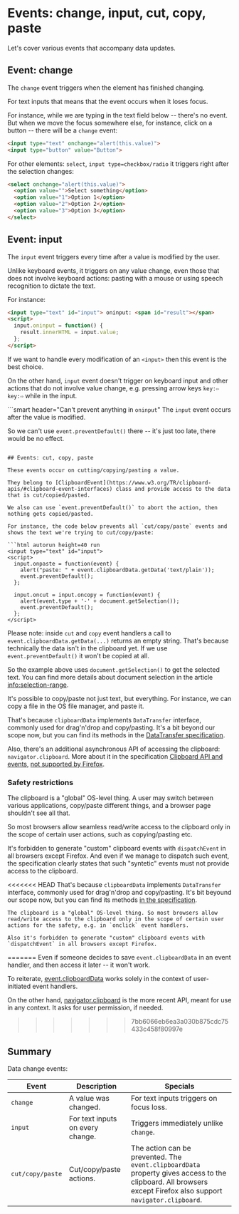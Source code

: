 # Events: change, input, cut, copy, paste

Let's cover various events that accompany data updates.

## Event: change

The `change` event triggers when the element has finished changing.

For text inputs that means that the event occurs when it loses focus.

For instance, while we are typing in the text field below -- there's no event. But when we move the focus somewhere else, for instance, click on a button -- there will be a `change` event:

```html autorun height=40 run
<input type="text" onchange="alert(this.value)">
<input type="button" value="Button">
```

For other elements: `select`, `input type=checkbox/radio` it triggers right after the selection changes:

```html autorun height=40 run
<select onchange="alert(this.value)">
  <option value="">Select something</option>
  <option value="1">Option 1</option>
  <option value="2">Option 2</option>
  <option value="3">Option 3</option>
</select>
```


## Event: input

The `input` event triggers every time after a value is modified by the user.

Unlike keyboard events, it triggers on any value change, even those that does not involve keyboard actions: pasting with a mouse or using speech recognition to dictate the text.

For instance:

```html autorun height=40 run
<input type="text" id="input"> oninput: <span id="result"></span>
<script>
  input.oninput = function() {
    result.innerHTML = input.value;
  };
</script>
```

If we want to handle every modification of an `<input>` then this event is the best choice.

On the other hand, `input` event doesn't trigger on keyboard input and other actions that do not involve value change, e.g. pressing arrow keys `key:⇦` `key:⇨` while in the input.

```smart header="Can't prevent anything in `oninput`"
The `input` event occurs after the value is modified.

So we can't use `event.preventDefault()` there -- it's just too late, there would be no effect.
```

## Events: cut, copy, paste

These events occur on cutting/copying/pasting a value.

They belong to [ClipboardEvent](https://www.w3.org/TR/clipboard-apis/#clipboard-event-interfaces) class and provide access to the data that is cut/copied/pasted.

We also can use `event.preventDefault()` to abort the action, then nothing gets copied/pasted.

For instance, the code below prevents all `cut/copy/paste` events and shows the text we're trying to cut/copy/paste:

```html autorun height=40 run
<input type="text" id="input">
<script>
  input.onpaste = function(event) {
    alert("paste: " + event.clipboardData.getData('text/plain'));
    event.preventDefault();
  };

  input.oncut = input.oncopy = function(event) {
    alert(event.type + '-' + document.getSelection());
    event.preventDefault();
  };
</script>
```

Please note: inside `cut` and `copy` event handlers a call to  `event.clipboardData.getData(...)` returns an empty string. That's because technically the data isn't in the clipboard yet. If we use `event.preventDefault()` it won't be copied at all.

So the example above uses `document.getSelection()` to get the selected text. You can find more details about document selection in the article <info:selection-range>.

It's possible to copy/paste not just text, but everything. For instance, we can copy a file in the OS file manager, and paste it.

That's because `clipboardData` implements `DataTransfer` interface, commonly used for drag'n'drop and copy/pasting. It's a bit beyond our scope now, but you can find its methods in the [DataTransfer specification](https://html.spec.whatwg.org/multipage/dnd.html#the-datatransfer-interface).

Also, there's an additional asynchronous API of accessing the clipboard: `navigator.clipboard`. More about it in the specification [Clipboard API and events](https://www.w3.org/TR/clipboard-apis/), [not supported by Firefox](https://caniuse.com/async-clipboard).

### Safety restrictions

The clipboard is a "global" OS-level thing. A user may switch between various applications, copy/paste different things, and a browser page shouldn't see all that.

So most browsers allow seamless read/write access to the clipboard only in the scope of certain user actions, such as copying/pasting etc.

It's forbidden to generate "custom" clipboard events with `dispatchEvent` in all browsers except Firefox. And even if we manage to dispatch such event, the specification clearly states that such "syntetic" events must not provide access to the clipboard.

<<<<<<< HEAD
That's because `clipboardData` implements `DataTransfer` interface, commonly used for drag'n'drop and copy/pasting. It's bit beyound our scope now, but you can find its methods [in the specification](https://html.spec.whatwg.org/multipage/dnd.html#the-datatransfer-interface).

```warn header="ClipboardAPI: user safety restrictions"
The clipboard is a "global" OS-level thing. So most browsers allow read/write access to the clipboard only in the scope of certain user actions for the safety, e.g. in `onclick` event handlers.

Also it's forbidden to generate "custom" clipboard events with `dispatchEvent` in all browsers except Firefox.
```
=======
Even if someone decides to save `event.clipboardData` in an event handler, and then access it later -- it won't work.

To reiterate, [event.clipboardData](https://www.w3.org/TR/clipboard-apis/#clipboardevent-clipboarddata) works solely in the context of user-initiated event handlers.

On the other hand, [navigator.clipboard](https://www.w3.org/TR/clipboard-apis/#h-navigator-clipboard) is the more recent API, meant for use in any context. It asks for user permission, if needed.
>>>>>>> 7bb6066eb6ea3a030b875cdc75433c458f80997e

## Summary

Data change events:

| Event | Description | Specials |
|---------|----------|-------------|
| `change`| A value was changed. | For text inputs triggers on focus loss. |
| `input` | For text inputs on every change. | Triggers immediately unlike `change`. |
| `cut/copy/paste` | Cut/copy/paste actions. | The action can be prevented. The `event.clipboardData` property gives access to the clipboard. All browsers except Firefox also support `navigator.clipboard`. |
